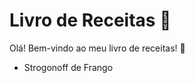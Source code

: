 # Livro de Receitas :champagne:

Olá! Bem-vindo ao meu livro de receitas! :call_me_hand:

- Strogonoff de Frango
